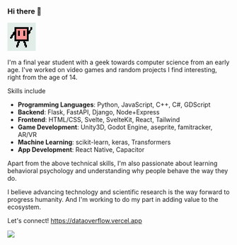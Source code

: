 ### Hi there 👋
![](https://raw.githubusercontent.com/data-overflow/data-overflow/main/hiwi.gif)

I'm a final year student with a geek towards computer science from an early age. I've worked on video games and random projects I find interesting, right from the age of 14.

Skills include 
- **Programming Languages**: Python, JavaScript, C++, C#, GDScript
- **Backend**: Flask, FastAPI, Django, Node+Express
- **Frontend**: HTML/CSS, Svelte, SvelteKit, React, Tailwind 
- **Game Development**: Unity3D, Godot Engine, aseprite, famitracker, AR/VR
- **Machine Learning**: scikit-learn, keras, Transformers
- **App Development**: React Native, Capacitor

Apart from the above technical skills, I'm also passionate about learning behavioral psychology and understanding why people behave the way they do.

I believe advancing technology and scientific research is the way forward to progress humanity. And I'm working to do my part in adding value to the ecosystem.

Let's connect!
https://dataoverflow.vercel.app

<img src="https://komarev.com/ghpvc/?username=data-overflow&base=2500" /> <!-- adding some base because ugh i added it at 08.09.2024 with 0 views -->
<!--
**data-overflow/data-overflow** is a ✨ _special_ ✨ repository because its `README.md` (this file) appears on your GitHub profile.

Here are some ideas to get you started:

- 🔭 I’m currently working on ...
- 🌱 I’m currently learning ...
- 👯 I’m looking to collaborate on ...
- 🤔 I’m looking for help with ...
- 💬 Ask me about ...
- 📫 How to reach me: ...
- 😄 Pronouns: ...
- ⚡ Fun fact: ...
-->
